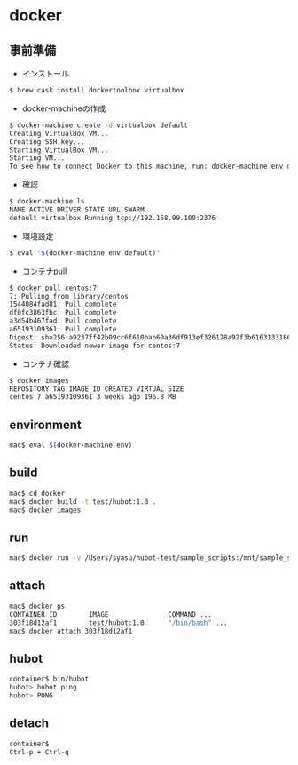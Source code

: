 # docker

## 事前準備

- インストール

```bash
$ brew cask install dockertoolbox virtualbox
```

- docker-machineの作成

```bash
$ docker-machine create -d virtualbox default
Creating VirtualBox VM...
Creating SSH key...
Starting VirtualBox VM...
Starting VM...
To see how to connect Docker to this machine, run: docker-machine env default
```

- 確認

```bash
$ docker-machine ls
NAME ACTIVE DRIVER STATE URL SWARM
default virtualbox Running tcp://192.168.99.100:2376
```

- 環境設定

```bash
$ eval "$(docker-machine env default)"
```

- コンテナpull

```bash
$ docker pull centos:7
7: Pulling from library/centos
1544084fad81: Pull complete
df0fc3863fbc: Pull complete
a3d54b467fad: Pull complete
a65193109361: Pull complete
Digest: sha256:a9237ff42b09cc6f610bab60a36df913ef326178a92f3b61631331867178f982
Status: Downloaded newer image for centos:7
```

- コンテナ確認

```bash
$ docker images
REPOSITORY TAG IMAGE ID CREATED VIRTUAL SIZE
centos 7 a65193109361 3 weeks ago 196.8 MB
```

## environment

```bash
mac$ eval $(docker-machine env)
```

## build

```bash
mac$ cd docker
mac$ docker build -t test/hubot:1.0 .
mac$ docker images
```

## run

```bash
mac$ docker run -v /Users/syasu/hubot-test/sample_scripts:/mnt/sample_scripts -d -i -t test/hubot:1.0 /bin/bash
```

## attach

```bash
mac$ docker ps
CONTAINER ID        IMAGE               COMMAND ...
303f18d12af1        test/hubot:1.0      "/bin/bash" ...
mac$ docker attach 303f18d12af1
```

## hubot

```bash
container$ bin/hubot
hubot> hubot ping
hubot> PONG
```

## detach

```bash
container$
Ctrl-p + Ctrl-q
```
